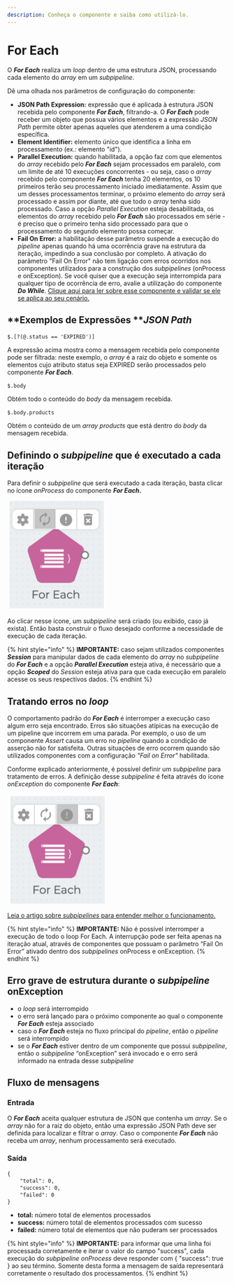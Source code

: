 ```yaml
---
description: Conheça o componente e saiba como utilizá-lo.
---
```


# For Each

O _**For Each**_ realiza um _loop_ dentro de uma estrutura JSON, processando cada elemento do _array_ em um _subpipeline_.

Dê uma olhada nos parâmetros de configuração do componente:

* **JSON Path Expression:** expressão que é aplicada à estrutura JSON recebida pelo componente _**For Each**_, filtrando-a. O _**For Each**_ pode receber um objeto que possua vários elementos e a expressão _JSON Path_ permite obter apenas aqueles que atenderem a uma condição específica.
* **Element Identifier:** elemento único que identifica a linha em processamento (ex.: elemento "id").
* **Parallel Execution:** quando habilitada, a opção faz com que elementos do _array_ recebido pelo _**For Each**_ sejam processados em paralelo, com um limite de até 10 execuções concorrentes - ou seja, caso o _array_ recebido pelo componente _**For Each**_ tenha 20 elementos, os 10 primeiros terão seu processamento iniciado imediatamente. Assim que um desses processamentos terminar, o próximo elemento do _array_ será processado e assim por diante, até que todo o _array_ tenha sido processado. Caso a opção _Parallel Execution_ esteja desabilitada, os elementos do _array_ recebido pelo _**For Each**_ são processados em série - é preciso que o primeiro tenha sido processado para que o processamento do segundo elemento possa começar.
* **Fail On Error:** a habilitação desse parâmetro suspende a execução do _pipeline_ apenas quando há uma ocorrência grave na estrutura da iteração, impedindo a sua conclusão por completo. A ativação do parâmetro "Fail On Error" não tem ligação com erros ocorridos nos componentes utilizados para a construção dos _subpipelines_ (onProcess e onException). Se você quiser que a execução seja interrompida para qualquer tipo de ocorrência de erro, avalie a utilização do componente _**Do While**_. [Clique aqui para ler sobre esse componente e validar se ele se aplica ao seu cenário.](https://docs.digibee.com/documentation/v/pt-br/components/logic/do-while)

## **Exemplos de Expressões **_**JSON Path**_

```
$.[?(@.status == 'EXPIRED')]
```

A expressão acima mostra como a mensagem recebida pelo componente pode ser filtrada: neste exemplo, o _array_ é a raiz do objeto e somente os elementos cujo atributo status seja EXPIRED serão processados pelo componente _**For Each**_.

```
$.body
```

Obtém todo o conteúdo do _body_ da mensagem recebida.

```
$.body.products
```

Obtém o conteúdo de um _array_ _products_ que está dentro do _body_ da mensagem recebida.

## Definindo o _subpipeline_ que é executado a cada iteração <a href="#definindo-o-subpipeline-que--executado-a-cada-iterao" id="definindo-o-subpipeline-que--executado-a-cada-iterao"></a>

Para definir o _subpipeline_ que será executado a cada iteração, basta clicar no ícone _onProcess_ do componente _**For Each**_**.**

![](<../../../.gitbook/assets/for each.png>)

Ao clicar nesse ícone, um _subpipeline_ será criado (ou exibido, caso já exista). Então basta construir o fluxo desejado conforme a necessidade de execução de cada iteração.

{% hint style="info" %}
**IMPORTANTE:** caso sejam utilizados componentes _**Session**_ para manipular dados de cada elemento do _array_ no _subpipeline_ do _**For Each**_ e a opção _**Parallel Execution**_ esteja ativa, é necessário que a opção _**Scoped**_ do _Session_ esteja ativa para que cada execução em paralelo acesse os seus respectivos dados.
{% endhint %}

## Tratando erros no _loop_ <a href="#tratando-erros-no-loop" id="tratando-erros-no-loop"></a>

O comportamento padrão do _**For Each**_ é interromper a execução caso algum erro seja encontrado. Erros são situações atípicas na execução de um pipeline que incorrem em uma parada. Por exemplo, o uso de um componente _Assert_ causa um erro no _pipeline_ quando a condição de asserção não for satisfeita. Outras situações de erro ocorrem quando são utilizados componentes com a configuração _"Fail on Error"_ habilitada.

Conforme explicado anteriormente, é possível definir um _subpipeline_ para tratamento de erros. A definição desse _subpipeline_ é feita através do ícone _onException_ do componente _**For Each**_:

![](<../../../.gitbook/assets/for each1.png>)

[Leia o artigo sobre _subpipelines_ para entender melhor o funcionamento.](https://docs.digibee.com/documentation/v/pt-br/build/pipelines/subpipelines)

{% hint style="info" %}
**IMPORTANTE:** Não é possível interromper a execução de todo o loop For Each. A interrupção pode ser feita apenas na iteração atual, através de componentes que possuam o parâmetro “Fail On Error” ativado dentro dos _subpipelines_ onProcess e onException.
{% endhint %}

## Erro grave de estrutura durante o _subpipeline_ onException <a href="#erro-durante-o-subpipeline-onexception" id="erro-durante-o-subpipeline-onexception"></a>

* o _loop_ será interrompido
* o erro será lançado para o próximo componente ao qual o componente _**For Each**_ esteja associado
* caso o _**For Each**_ esteja no fluxo principal do _pipeline_, então o _pipeline_ será interrompido
* se o _**For Each**_ estiver dentro de um componente que possui _subpipeline_, então o _subpipeline_ “onException” será invocado e o erro será informado na entrada desse _subpipeline_

## Fluxo de mensagens <a href="#fluxo-de-mensagens" id="fluxo-de-mensagens"></a>

### Entrada <a href="#entrada" id="entrada"></a>

O _**For Each**_ aceita qualquer estrutura de JSON que contenha um _array_. Se o _array_ não for a raiz do objeto, então uma expressão JSON Path deve ser definida para localizar e filtrar o _array_. Caso o componente _**For Each**_ não receba um _array_, nenhum processamento será executado.

### Saída <a href="#sada" id="sada"></a>

```
{
    "total": 0,
    "success": 0,
    "failed": 0
}
```

* **total:** número total de elementos processados
* **success:** número total de elementos processados com sucesso
* **failed:** número total de elementos que não puderam ser processados

{% hint style="info" %}
**IMPORTANTE:** para informar que uma linha foi processada corretamente e iterar o valor do campo "success", cada execução do _subpipeline_ _onProcess_ deve responder com { "success": true } ao seu término. Somente desta forma a mensagem de saída representará corretamente o resultado dos processamentos.
{% endhint %}

